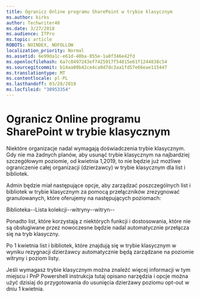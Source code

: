 ```yaml
---
title: Ogranicz Online programu SharePoint w trybie klasycznym
ms.author: kirks
author: Techwriter40
ms.date: 3/27/2018
ms.audience: ITPro
ms.topic: article
ROBOTS: NOINDEX, NOFOLLOW
localization_priority: Normal
ms.assetid: 6e99da1c-e61d-40ba-855e-1a8f346e42fd
ms.openlocfilehash: 6a7c0497243ef7425917f54815e61f1244838c54
ms.sourcegitcommit: b14aa00b42ce4ca9d7dc3aa1fd57e66eae115447
ms.translationtype: MT
ms.contentlocale: pl-PL
ms.lasthandoff: 03/28/2019
ms.locfileid: "30953354"
---
```

# <a name="restrict-sharepoint-online-to-classic-mode"></a>Ogranicz Online programu SharePoint w trybie klasycznym

Niektóre organizacje nadal wymagają doświadczenia trybie klasycznym. Gdy nie ma żadnych planów, aby usunąć trybie klasycznym na najbardziej szczegółowym poziomie, od kwietnia 1,2019, to nie będzie już możliwe ograniczenie całej organizacji (dzierżawcy) w trybie klasycznym dla list i bibliotek.

Admin będzie miał następujące opcje, aby zarządzać poszczególnych list i bibliotek w trybie klasycznym za pomocą przełączników zrezygnować granulowanych, które oferujemy na następujących poziomach:

Biblioteka--Lista kolekcji--witryny--witryn--

Ponadto list, które korzystają z niektórych funkcji i dostosowania, które nie są obsługiwane przez nowoczesne będzie nadal automatycznie przełącza się na tryb klasyczny.

Po 1 kwietnia list i bibliotek, które znajdują się w trybie klasycznym w wyniku rezygnacji dzierżawcy automatycznie będą zarządzane na poziomie witryny i poziom listy.

Jeśli wymagasz trybie klasycznym można znaleźć więcej informacji w tym miejscu i PnP Powershell instrukcja tutaj opisano narzędzia i opcje można użyć dzisiaj do przygotowania do usunięcia dzierżawy poziomu opt-out w dniu 1 kwietnia.
